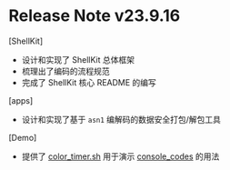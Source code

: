 # Release Note v23.9.16

[ShellKit]

- 设计和实现了 ShellKit 总体框架
- 梳理出了编码的流程规范
- 完成了 ShellKit 核心 README 的编写

[apps]

- 设计和实现了基于 `asn1` 编解码的数据安全打包/解包工具

[Demo]

- 提供了 [color_timer.sh](../Demo/color_timer/color_timer.sh) 用于演示 [console_codes](ShellKit_console_codes.sh) 的用法

